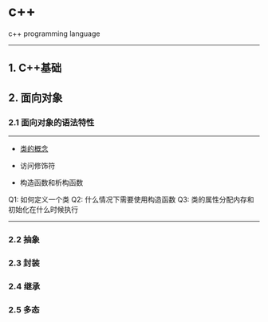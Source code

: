 # c++
c++ programming language

---

## 1. C++基础

## 2. 面向对象

### 2.1 面向对象的语法特性
---
* [类的概念](http://www.jianshu.com/p/b0d20f4e0559) 

* 访问修饰符
* 构造函数和析构函数

Q1: 如何定义一个类
Q2: 什么情况下需要使用构造函数
Q3: 类的属性分配内存和初始化在什么时候执行 

---

### 2.2 抽象

### 2.3 封装

### 2.4 继承

### 2.5 多态